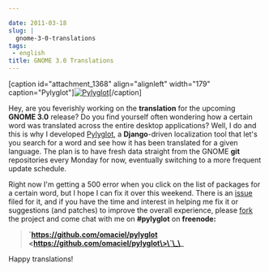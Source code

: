 ```yaml
---

date: 2011-03-18
slug: |
  gnome-3-0-translations
tags:
 - english
title: GNOME 3.0 Translations
---
```


\[caption id="attachment_1368" align="alignleft" width="179"
caption="Pylyglot"\][![Pylyglot](http://www.ogmaciel.com/wp-content/uploads/2011/03/logo-179x119.jpg)](http://www.ogmaciel.com/wp-content/uploads/2011/03/logo-179x119.jpg)\[/caption\]

Hey, are you feverishly working on the **translation** for the upcoming
**GNOME 3.0** release? Do you find yourself often wondering how a
certain word was translated across the entire desktop applications?
Well, I do and this is why I developed
[Pylyglot](http://www.pylyglot.org), a **Django**-driven localization
tool that let's you search for a word and see how it has been translated
for a given language. The plan is to have fresh data straight from the
GNOME **git** repositories every Monday for now, eventually switching to
a more frequent update schedule.

Right now I'm getting a 500 error when you click on the list of packages
for a certain word, but I hope I can fix it over this weekend. There is
an [issue](https://github.com/omaciel/pylyglot/issues/23) filed for it,
and if you have the time and interest in helping me fix it or
suggestions (and patches) to improve the overall experience, please
[fork](https://github.com/omaciel/pylyglot) the project and come chat
with me on **\#pylyglot** on **freenode:**

> **\`https://github.com/omaciel/pylyglot
> \<https://github.com/omaciel/pylyglot\>\`\_\_**

Happy translations!
